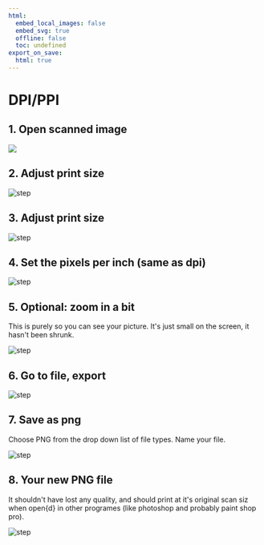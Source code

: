 ```yaml
---
html:
  embed_local_images: false
  embed_svg: true
  offline: false
  toc: undefined
export_on_save:
  html: true
---
```

# DPI/PPI

<!--![step](assets/1_open_scanned_image.jpg)-->


## 1. Open scanned image

<img src="assets/1_open_scanned_image.jpg">

## 2. Adjust print size  

![step](assets/3_adjust_print_size.jpg)

## 3.  Adjust print size  

![step](assets/3_adjust_print_size.jpg)

## 4. Set the pixels per inch (same as dpi)  

![step](assets/4_set_pixels_per_inch.jpg)

## 5. Optional: zoom in a bit  

This is purely so you can see your picture. It's just small on the screen, it hasn't been shrunk.  

![step](assets/5_zoom_in_optional.jpg)

## 6. Go to file, export   

![step](assets/6_file_export.jpg)

## 7. Save as png  

Choose PNG from the drop down list of file types. Name your file.  

![step](assets/7_save_as_png.jpg)

## 8. Your new PNG file  

It shouldn't have lost any quality, and should print at it's original scan siz when open{d} in other programes (like photoshop and probably paint shop pro).  

![step](assets/8_printable_file.jpg)
